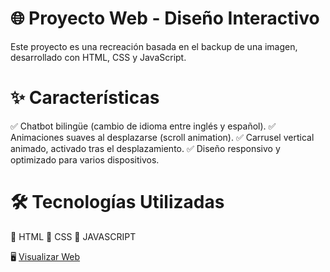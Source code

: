 # 🌐 Proyecto Web - Diseño Interactivo
Este proyecto es una recreación basada en el backup de una imagen, desarrollado con HTML, CSS y JavaScript.

# ✨ Características
✅ Chatbot bilingüe (cambio de idioma entre inglés y español).
✅ Animaciones suaves al desplazarse (scroll animation).
✅ Carrusel vertical animado, activado tras el desplazamiento.
✅ Diseño responsivo y optimizado para varios dispositivos.

# 🛠️ Tecnologías Utilizadas
🔸 HTML
🔹 CSS
🔸 JAVASCRIPT

🖥️ [Visualizar Web](https://marcoscya.github.io/ClonacionLandingPage/)

